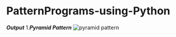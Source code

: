 # PatternPrograms-using-Python
***_Output_***
1.***Pyramid Pattern***
![pyramid pattern ](https://user-images.githubusercontent.com/85512068/124313312-54d4c000-db8e-11eb-9b56-0958167b82d4.jpg)
